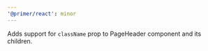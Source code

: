 ```yaml
---
'@primer/react': minor
---
```


Adds support for `className` prop to PageHeader component and its children.
